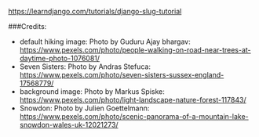 https://learndjango.com/tutorials/django-slug-tutorial

###Credits: 

- default hiking image: Photo by Guduru Ajay bhargav: https://www.pexels.com/photo/people-walking-on-road-near-trees-at-daytime-photo-1076081/
- Seven Sisters: Photo by Andras Stefuca: https://www.pexels.com/photo/seven-sisters-sussex-england-17568779/
- background image: Photo by Markus Spiske: https://www.pexels.com/photo/light-landscape-nature-forest-117843/
- Snowdon: Photo by Julien Goettelmann: https://www.pexels.com/photo/scenic-panorama-of-a-mountain-lake-snowdon-wales-uk-12021273/